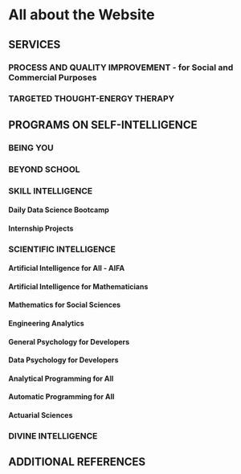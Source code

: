 
# All about the Website

## SERVICES

### PROCESS AND QUALITY IMPROVEMENT - for Social and Commercial Purposes
### TARGETED THOUGHT-ENERGY THERAPY

## PROGRAMS ON SELF-INTELLIGENCE

### BEING YOU

### BEYOND SCHOOL

### SKILL INTELLIGENCE

#### Daily Data Science Bootcamp
#### Internship Projects

### SCIENTIFIC INTELLIGENCE

#### Artificial Intelligence for All - AIFA
#### Artificial Intelligence for Mathematicians
#### Mathematics for Social Sciences
#### Engineering Analytics
#### General Psychology for Developers
#### Data Psychology for Developers
#### Analytical Programming for All
#### Automatic Programming for All
#### Actuarial Sciences

### DIVINE INTELLIGENCE

## ADDITIONAL REFERENCES
